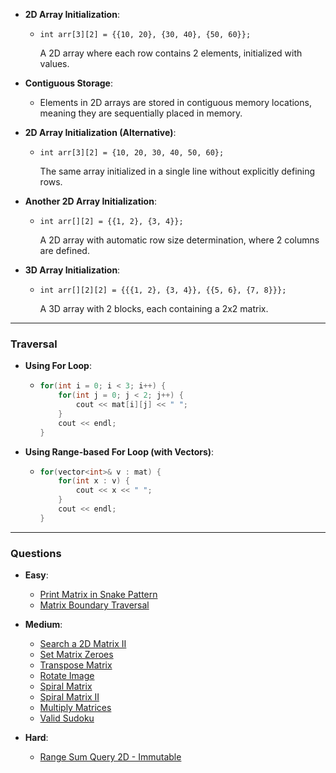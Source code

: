 - **2D Array Initialization**:
  - `int arr[3][2] = {{10, 20}, {30, 40}, {50, 60}};`
  
    A 2D array where each row contains 2 elements, initialized with values.

- **Contiguous Storage**:
  - Elements in 2D arrays are stored in contiguous memory locations, meaning they are sequentially placed in memory.

- **2D Array Initialization (Alternative)**:
  - `int arr[3][2] = {10, 20, 30, 40, 50, 60};`
    
    The same array initialized in a single line without explicitly defining rows.

- **Another 2D Array Initialization**:
  - `int arr[][2] = {{1, 2}, {3, 4}};`
    
    A 2D array with automatic row size determination, where 2 columns are defined.

- **3D Array Initialization**:
  - `int arr[][2][2] = {{{1, 2}, {3, 4}}, {{5, 6}, {7, 8}}};`
    
    A 3D array with 2 blocks, each containing a 2x2 matrix.

---

### **Traversal**

- **Using For Loop**:
  - ```cpp
    for(int i = 0; i < 3; i++) {  
        for(int j = 0; j < 2; j++) {  
            cout << mat[i][j] << " ";
        }
        cout << endl;
    }
    ```

- **Using Range-based For Loop (with Vectors)**:
  - ```cpp
    for(vector<int>& v : mat) {  
        for(int x : v) {  
            cout << x << " "; 
        }
        cout << endl;
    }
    ```

---

### **Questions**

- **Easy**:
  - [Print Matrix in Snake Pattern](https://www.geeksforgeeks.org/problems/print-matrix-in-snake-pattern-1587115621/1)
  - [Matrix Boundary Traversal](https://www.geeksforgeeks.org/problems/boundary-traversal-of-matrix-1587115620/0)

- **Medium**:
  - [Search a 2D Matrix II](https://leetcode.com/problems/search-a-2d-matrix-ii/description/)
  - [Set Matrix Zeroes](https://leetcode.com/problems/set-matrix-zeroes/description/)
  - [Transpose Matrix](https://leetcode.com/problems/transpose-matrix/description/)
  - [Rotate Image](https://leetcode.com/problems/rotate-image/description/)
  - [Spiral Matrix](https://leetcode.com/problems/spiral-matrix/description/)
  - [Spiral Matrix II](https://leetcode.com/problems/spiral-matrix-ii/description/)
  - [Multiply Matrices](https://www.geeksforgeeks.org/problems/multiply-matrices/1)
  - [Valid Sudoku](https://leetcode.com/problems/valid-sudoku/description/)

- **Hard**:
  - [Range Sum Query 2D - Immutable](https://leetcode.com/problems/range-sum-query-2d-immutable/description/)
